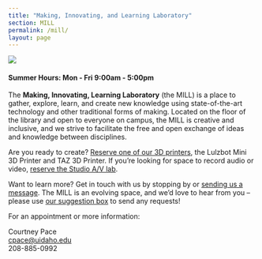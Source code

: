 ```yaml
---
title: "Making, Innovating, and Learning Laboratory"
section: MILL
permalink: /mill/
layout: page
---
```


<img src="https://mill.lib.uidaho.edu/wp-content/uploads/2016/08/technology-computer-chips-gigabyte-2.jpg" class="img-fluid rounded">

<div class="alert alert-primary text-center" role="alert">
<h4 class="alert-heading mb-0"><span class="fas fa-clock"></span> Summer Hours: Mon - Fri 9:00am - 5:00pm</h4>
</div>

The **Making, Innovating, Learning Laboratory** (the MILL) is a place to gather, explore, learn, and create new knowledge using state-of-the-art technology and other traditional forms of making. 
Located on the floor of the library and open to everyone on campus, the MILL is creative and inclusive, and we strive to facilitate the free and open exchange of ideas and knowledge between disciplines.

Are you ready to create? [Reserve one of our 3D printers](https://libcal.uidaho.edu/reserve/3dprinters), the Lulzbot Mini 3D Printer and TAZ 3D Printer. If you’re looking for space to record audio or video, [reserve the Studio A/V lab](https://libcal.uidaho.edu/reserve/AV).

Want to learn more? Get in touch with us by stopping by or <a href="mailto:khenrich@uidaho.edu">sending us a message</a>. The MILL is an evolving space, and we’d love to hear from you – please use [our suggestion box](https://uidaho.co1.qualtrics.com/SE/?SID=SV_eJxEYnCmi9c5W2p) to send any requests!

<div class="row justify-content-center mb-3">
    <div class="col-md-6">
        <div class="card">
            <div class="card-body text-center">
                <p class="card-text">For an appointment or more
information:</p>
                <p class="card-text">Courtney Pace<br>
                <a href="mailto:cpace@uidaho.edu">cpace@uidaho.edu</a><br>
                208-885-0992</p>
            </div>
        </div>
    </div>
</div>

